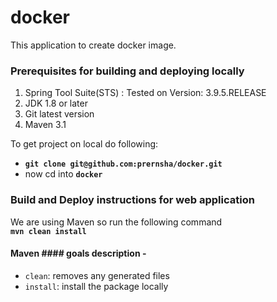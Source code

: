 # docker #

This application to create docker image. 


### Prerequisites for building and deploying locally ###

1. Spring Tool Suite(STS) : Tested on Version: 3.9.5.RELEASE
2. JDK 1.8 or later
2. Git latest version
3. Maven 3.1

To get project on local do following:
- **`git clone git@github.com:prernsha/docker.git`**   
- now cd into **`docker`**  

### Build and Deploy instructions for web application ###  
We are using Maven so run the following command  
**`mvn clean install`**  
  
#### Maven #### goals description -  
- `clean`: removes any generated files  
- `install`: install the package locally

